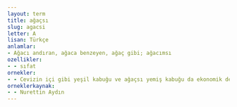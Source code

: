 ```yaml
---
layout: term
title: ağaçsı
slug: agacsi
letter: A
lisan: Türkçe
anlamlar:
- Ağacı andıran, ağaca benzeyen, ağaç gibi; ağacımsı
ozellikler:
- - sıfat
ornekler:
- - Cevizin içi gibi yeşil kabuğu ve ağaçsı yemiş kabuğu da ekonomik değere sahiptir.
orneklerkaynak:
- - Nurettin Aydın
---
```

